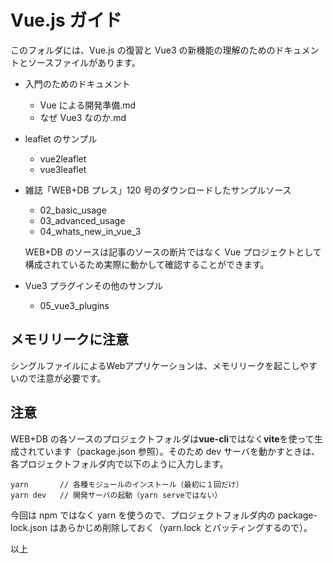 # Vue.js ガイド

このフォルダには、Vue.js の復習と Vue3 の新機能の理解のためのドキュメントとソースファイルがあります。

- 入門のためのドキュメント
  - Vue による開発準備.md
  - なぜ Vue3 なのか.md
- leaflet のサンプル
  - vue2leaflet
  - vue3leaflet
- 雑誌「WEB+DB プレス」120 号のダウンロードしたサンプルソース

  - 02_basic_usage
  - 03_advanced_usage
  - 04_whats_new_in_vue_3

  WEB+DB のソースは記事のソースの断片ではなく Vue プロジェクトとして構成されているため実際に動かして確認することができます。

- Vue3 プラグインその他のサンプル
  - 05_vue3_plugins

## メモリリークに注意

シングルファイルによるWebアプリケーションは、メモリリークを起こしやすいので注意が必要です。

## 注意

WEB+DB の各ソースのプロジェクトフォルダは**vue-cli**ではなく**vite**を使って生成されています（package.json 参照）。そのため dev サーバを動かすときは、各プロジェクトフォルダ内で以下のように入力します。

```shell
yarn       // 各種モジュールのインストール（最初に１回だけ）
yarn dev   // 開発サーバの起動（yarn serveではない）
```

今回は npm ではなく yarn を使うので、プロジェクトフォルダ内の package-lock.json はあらかじめ削除しておく（yarn.lock とバッティングするので）。

以上
